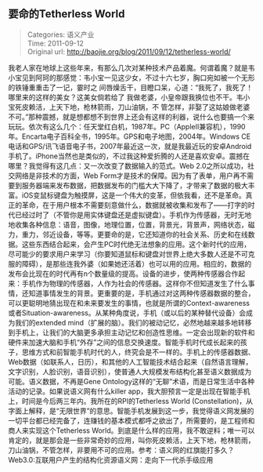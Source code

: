 要命的Tetherless World
---
    
> Categories: 语义产业  
> Time: 2011-09-12  
> Original url: <http://baojie.org/blog/2011/09/12/tetherless-world/>
    
我老人家在地球上这些年来，有那么几次对某种技术产品着魔。何谓着魔？就是韦小宝见到阿珂的那感觉：韦小宝一见这少女，不过十六七岁，胸口宛如被一个无形的铁锤重重击了一记，霎时之 间唇燥舌干，目瞪口呆，心道：“我死了，我死了！哪里来的这样的美女？这美女倘若给了 我做老婆，小皇帝跟我换位也不干。韦小宝死皮赖活，上天下地，枪林箭雨，刀山油锅，不 管怎样，非娶了这姑娘做老婆不可。”那种震撼，就是想都想不到世界上还会有这样的利器，说什么也要搞一个来玩玩。依次有这么几个：任天堂红白机，1987年。PC（AppleII兼容机），1990年。Encarta电子百科全书，1995年。GPS和电子地图，2004年。Windows CE电话和GPS/讯飞语音电子书，2007年最近这一次，就是我最近玩的安卓Android手机了。iPhone当然也是类似的，不过我这种爱折腾的人还是喜欢安卓。震撼在哪里？我觉得有这几点：又一次改变了数据输入的范式。Web 2.0之所以成功，社交网络是非技术的方面，Web Form才是技术的保障。因为有了表单，用户再不需要到服务器端来发布数据，把数据发布的门槛大大下降了，才带来了数据的极大丰富。iOS变鼠标键盘为触摸屏，这是一个伟大的变革，但依我看，还不是革命。真正的革命，在于用户根本不需要刻意做什么，数据就被收集和发布了——打字的时代已经过时了（不管你是用实体键盘还是虚拟键盘）。手机作为传感器，无时无地地收集各种信息：语音，图像，地理位置，位置，背景光，背景声，网络状态，磁力，重力，邻近设备，等等。更要命的是，它还知道你的社会关系、历史和在线数据。这些东西结合起来，会产生PC时代绝无法想象的应用。这个新时代的应用，尽可能少的要求用户来学习（你要知道鼠标和键盘对世界上绝大多数人还是不可克服的障碍），是那些连我外婆（如果她还活着）也可以用的应用。相应的，数据的发布会比现在的时代再有n个数量级的提高。设备的进步，使两种传感器合作起来：手机作为物理的传感器，人作为社会的传感器。这样你不但知道发生了什么事情，还知道事情发生的背景。更重要的是，手机通过对这两种传感器数据的整合，可以更聪明地猜出现在和未来要发生的事情，也就是所谓的Context-awareness或者Situation-awareness。从某种角度说，手机（或以后的某种替代设备）会成为我们的extended mind（扩展的脑）。我们的被动记忆，必然地越来越多地转移到手机上，让我们的大脑更多承担主动记忆和创造性思维。一定会出现新的软件和硬件来加速大脑和手机“外存”之间的信息交换速度。智能手机时代成长起来的孩子，思维方式和前智能手机时代的人，终究会是不一样的。手机上的传感器数据、Web数据（如联系人，日历），和其他的人工智能技术结合起来（自然语言理解，文字识别，人脸识别，语音识别），使普通人大规模发布结构化甚至语义数据成为可能。语义数据，不再是Gene Ontology这样的“无聊”术语，而是日常生活中各种活动的记录。如果说语义网有什么killer app，我大胆预言一定是出现在智能手机上，时间是今后两三年内。我所在的RPI的Tetherless World (Constellation)，从字面上解释，是“无限世界”的意思。智能手机发展到这一步，我觉得语义网发展的一切平台都已经完备了，连赚钱的基本模式都呼之欲出了，所需要的，是工程师和商人来实现这个Tetherless World。到底是什么样的应用，我不敢逆料；唯一可以肯定的，就是那会是一些非常奇妙的应用，叫你死皮赖活，上天下地，枪林箭雨，刀山油锅，不管怎样，非要用不可的应用。参考：语义网的红旗能打多久？Web3.0:互联用户产生的结构化资源语义网：走向下一代杀手级应用     
    